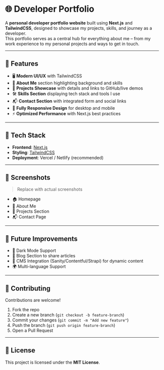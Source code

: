 # 🌐 Developer Portfolio  

A **personal developer portfolio website** built using **Next.js** and **TailwindCSS**, designed to showcase my projects, skills, and journey as a developer.  
This portfolio serves as a central hub for everything about me – from my work experience to my personal projects and ways to get in touch.  

---

## 🚀 Features  

- 🖥️ **Modern UI/UX** with TailwindCSS  
- 📖 **About Me** section highlighting background and skills  
- 💼 **Projects Showcase** with details and links to GitHub/live demos  
- 🛠️ **Skills Section** displaying tech stack and tools I use  
- 📬 **Contact Section** with integrated form and social links  
- 📱 **Fully Responsive Design** for desktop and mobile  
- ⚡ **Optimized Performance** with Next.js best practices  

---

## 🧰 Tech Stack  

- **Frontend**: [Next.js](https://nextjs.org/)  
- **Styling**: [TailwindCSS](https://tailwindcss.com/)  
- **Deployment**: Vercel / Netlify (recommended)  

---

## 📸 Screenshots  

> Replace with actual screenshots  

- 🏠 Homepage  
- 📖 About Me  
- 💼 Projects Section  
- 📬 Contact Page  

---

## 🔮 Future Improvements  

- 🌙 Dark Mode Support  
- 📝 Blog Section to share articles  
- 🔄 CMS Integration (Sanity/Contentful/Strapi) for dynamic content  
- 🌍 Multi-language Support  

---

## 🙌 Contributing  

Contributions are welcome!  
1. Fork the repo  
2. Create a new branch (`git checkout -b feature-branch`)  
3. Commit your changes (`git commit -m "Add new feature"`)  
4. Push the branch (`git push origin feature-branch`)  
5. Open a Pull Request  

---

## 📜 License  

This project is licensed under the **MIT License**.  
